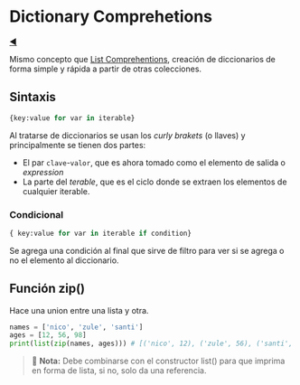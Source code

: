 # Dictionary Comprehetions

[◀️](./../README.md)

Mismo concepto que [List Comprehentions](List%20Comprehention.md), creación de diccionarios de forma simple y rápida a partir de otras colecciones.

## Sintaxis

```python
{key:value for var in iterable}
```

Al tratarse de diccionarios se usan los *curly brakets* (o llaves) y principalmente se tienen dos partes:

- El par `clave`-`valor`, que es ahora tomado como el elemento de salida o *expression*
- La parte del *terable*, que es el ciclo donde se extraen los elementos de cualquier iterable.

### Condicional

```python
{ key:value for var in iterable if condition}
```

Se agrega una condición al final que sirve de filtro para ver si se agrega o no el elemento al diccionario.

## Función zip()

Hace una union entre una lista y otra.

```python
names = ['nico', 'zule', 'santi']
ages = [12, 56, 98]
print(list(zip(names, ages))) # [('nico', 12), ('zule', 56), ('santi', 98)]
```

> 📝 **Nota:** Debe combinarse con el constructor list() para que imprima en forma de lista, si no, solo da una referencia.
